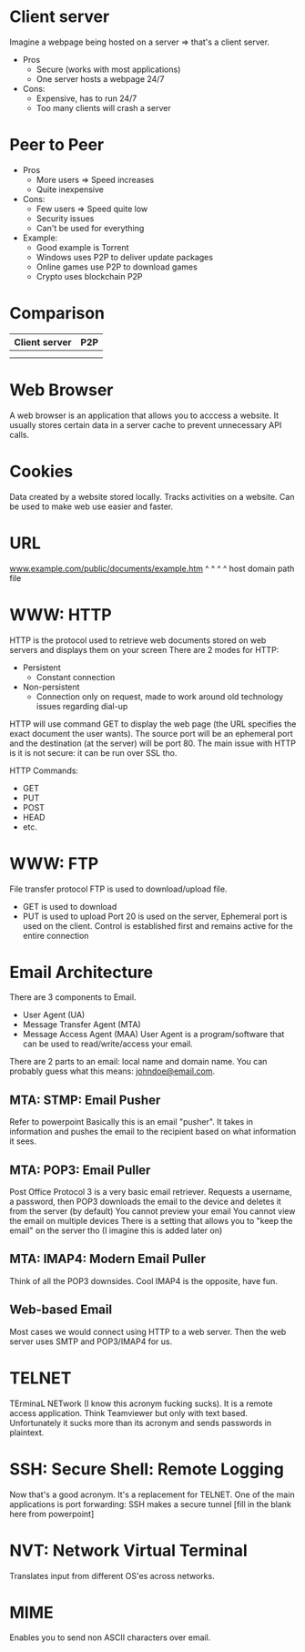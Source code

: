 # Client server
Imagine a webpage being hosted on a server => that's a client server.
- Pros
	- Secure (works with most applications)
	- One server hosts a webpage 24/7
- Cons:
	- Expensive, has to run 24/7
	- Too many clients will crash a server
# Peer to Peer
- Pros
	- More users => Speed increases
	- Quite inexpensive
- Cons:
	- Few users => Speed quite low
	- Security issues
	- Can't be used for everything
- Example:
	- Good example is Torrent
	- Windows uses P2P to deliver update packages
	- Online games use P2P to download games
	- Crypto uses blockchain P2P
# Comparison
| Client server | P2P |
| ------------- | --- |
|               |     |
|               |     |

# Web Browser
A web browser is an application that allows you to acccess a website. It usually stores certain data in a server cache to prevent unnecessary API calls.
# Cookies
Data created by a website stored locally. Tracks activities on a website. Can be used to make web use easier and faster.
# URL
www.example.com/public/documents/example.htm
^         ^                 ^                             ^ 
host     domain       path                         file
# WWW: HTTP
HTTP is the protocol used to retrieve web documents stored on web servers and displays them on your screen
There are 2 modes for HTTP:
- Persistent
	- Constant connection
- Non-persistent
	- Connection only on request, made to work around old technology issues regarding dial-up

HTTP will use command GET to display the web page (the URL specifies the exact document the user wants).
The source port will be an ephemeral port and the destination (at the server) will be port 80.
The main issue with HTTP is it is not secure: it can be run over SSL tho.

HTTP Commands:
- GET
- PUT
- POST
- HEAD
- etc.
# WWW: FTP
File transfer protocol
FTP is used to download/upload file.
- GET is used to download
- PUT is used to upload
Port 20 is used on the server, Ephemeral port is used on the client.
Control is established first and remains active for the entire connection
# Email Architecture
There are 3 components to Email.
- User Agent (UA)
- Message Transfer Agent (MTA)
- Message Access Agent (MAA)
User Agent is a program/software that can be used to read/write/access your email.

There are 2 parts to an email: local name and domain name. You can probably guess what this means: johndoe@email.com.
## MTA: STMP: Email Pusher
Refer to powerpoint
Basically this is an email "pusher". It takes in information and pushes the email to the recipient based on what information it sees.
## MTA: POP3: Email Puller
Post Office Protocol 3 is a very basic email retriever.
Requests a username, a password, then POP3 downloads the email to the device and deletes it from the server (by default)
You cannot preview your email
You cannot view the email on multiple devices
There is a setting that allows you to "keep the email" on the server tho (I imagine this is added later on)
## MTA: IMAP4: Modern Email Puller
Think of all the POP3 downsides. Cool IMAP4 is the opposite, have fun.
## Web-based Email
Most cases we would connect using HTTP to a web server. Then the web server uses SMTP and POP3/IMAP4 for us.
# TELNET
TErminaL NETwork (I know this acronym fucking sucks). It is a remote access application. Think Teamviewer but only with text based. Unfortunately it sucks more than its acronym and sends passwords in plaintext.
# SSH: Secure Shell: Remote Logging
Now that's a good acronym.
It's a replacement for TELNET.
One of the main applications is port forwarding: SSH makes a secure tunnel [fill in the blank here from powerpoint]
# NVT: Network Virtual Terminal
Translates input from different OS'es across networks.
# MIME
Enables you to send non ASCII characters over email.